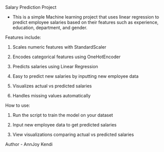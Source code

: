 Salary Prediction Project 
- This is a simple Machine learning project that uses linear regression to predict employee salaries based on their features such as experience, education, department, and gender.

Features include:

1. Scales numeric features with StandardScaler

2. Encodes categorical features using OneHotEncoder

3. Predicts salaries using Linear Regression

4. Easy to predict new salaries by inputting new employee data

5. Visualizes actual vs predicted salaries

6. Handles missing values automatically

How to use: 

1. Run the script to train the model on your dataset

2. Input new employee data to get predicted salaries
3. View visualizations comparing actual vs predicted salaries

Author - AnnJoy Kendi
